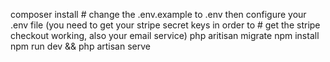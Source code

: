 composer install
    # change the .env.example to .env then configure your .env file (you need to get your stripe secret keys in order to 
    # get the stripe checkout working, also your email service)
    php aritisan migrate
    npm install
    npm run dev && php artisan serve

